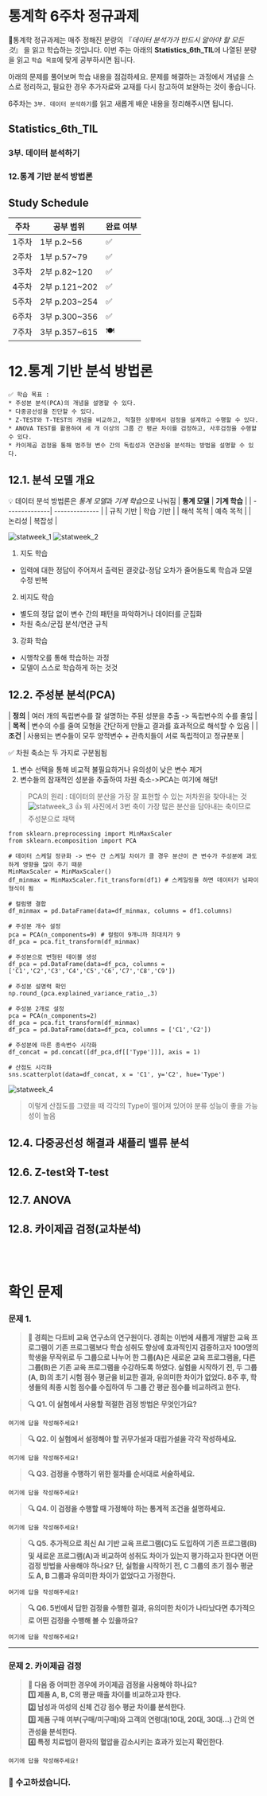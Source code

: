 # 통계학 6주차 정규과제

📌통계학 정규과제는 매주 정해진 분량의 『*데이터 분석가가 반드시 알아야 할 모든 것*』 을 읽고 학습하는 것입니다. 이번 주는 아래의 **Statistics_6th_TIL**에 나열된 분량을 읽고 `학습 목표`에 맞게 공부하시면 됩니다.

아래의 문제를 풀어보며 학습 내용을 점검하세요. 문제를 해결하는 과정에서 개념을 스스로 정리하고, 필요한 경우 추가자료와 교재를 다시 참고하여 보완하는 것이 좋습니다.

6주차는 `3부. 데이터 분석하기`를 읽고 새롭게 배운 내용을 정리해주시면 됩니다.


## Statistics_6th_TIL

### 3부. 데이터 분석하기
### 12.통계 기반 분석 방법론



## Study Schedule

|주차 | 공부 범위     | 완료 여부 |
|----|----------------|----------|
|1주차| 1부 p.2~56     | ✅      |
|2주차| 1부 p.57~79    | ✅      | 
|3주차| 2부 p.82~120   | ✅      | 
|4주차| 2부 p.121~202  | ✅      | 
|5주차| 2부 p.203~254  | ✅      | 
|6주차| 3부 p.300~356  | ✅      | 
|7주차| 3부 p.357~615  | 🍽️      |

<!-- 여기까진 그대로 둬 주세요-->

# 12.통계 기반 분석 방법론

```
✅ 학습 목표 :
* 주성분 분석(PCA)의 개념을 설명할 수 있다.
* 다중공선성을 진단할 수 있다.
* Z-TEST와 T-TEST의 개념을 비교하고, 적절한 상황에서 검정을 설계하고 수행할 수 있다.
* ANOVA TEST를 활용하여 세 개 이상의 그룹 간 평균 차이를 검정하고, 사후검정을 수행할 수 있다.
* 카이제곱 검정을 통해 범주형 변수 간의 독립성과 연관성을 분석하는 방법을 설명할 수 있다.
```

## 12.1. 분석 모델 개요
💡 데이터 분석 방법론은 *통계 모델*과 *기계 학습*으로 나눠짐
| **통계 모델** | **기계 학습** | 
| --------------| -------------- |
| 규칙 기반 | 학습 기반 |
| 해석 목적 | 예측 목적 |
| 논리성 | 복잡성 |

![statweek_1](/git_stat/12.1.png)
![statweek_2](/git_stat/12.2.png)

1. 지도 학습
- 입력에 대한 정답이 주어져서 출력된 결괏값-정답 오차가 줄어들도록 학습과 모델 수정 반복
2. 비지도 학습
- 별도의 정답 없이 변수 간의 패턴을 파악하거나 데이터를 군집화
- 차원 축소/군집 분석/연관 규칙
3. 강화 학습
- 시행착오를 통해 학습하는 과정
- 모델이 스스로 학습하게 하는 것것

## 12.2. 주성분 분석(PCA)
| **정의** | 여러 개의 독립변수를 잘 설명하는 주된 성분을 추출 -> 독립변수의 수를 줄임 |
| **목적** | 변수의 수를 줄여 모형을 간단하게 만들고 결과를 효과적으로 해석할 수 있음 |
| **조건** | 사용되는 변수들이 모두 양적변수 + 관측치들이 서로 독립적이고 정규분포 |

✅ 차원 축소는 두 가지로 구분됨됨
1. 변수 선택을 통해 비교적 불필요하거나 유의성이 낮은 변수 제거
2. 변수들의 잠재적인 성분을 추출하여 차원 축소->PCA는 여기에 해당!


> PCA의 원리 : 데이터의 분산을 가장 잘 표현할 수 있는 저차원을 찾아내는 것
![statweek_3](/git_stat/12.3.png)
👍 위 사진에서 3번 축이 가장 많은 분산을 담아내는 축이므로 주성분으로 채택

```
from sklearn.preprocessing import MinMaxScaler
from sklearn.ecomposition import PCA

# 데이터 스케일 정규화 -> 변수 간 스케일 차이가 클 경우 분산이 큰 변수가 주성분에 과도하게 영향을 많이 주기 때문
MinMaxScaler = MinMaxScaler()
df_minmax = MinMaxScaler.fit_transform(df1) # 스케일링을 하면 데이터가 넘파이 형식이 됨

# 컬럼명 결합
df_minmax = pd.DataFrame(data=df_minmax, columns = df1.columns)

# 주성분 개수 설정
pca = PCA(n_components=9) # 컬럼이 9개니까 최대치가 9
df_pca = pca.fit_transform(df_minmax)

# 주성분으로 변형된 테이블 생성
df_pca = pd.DataFrame(data=df_pca, columns = ['C1','C2','C3','C4','C5','C6','C7','C8','C9'])

# 주성분 설명력 확인
np.round_(pca.explained_variance_ratio_,3)

# 주성분 2개로 설정
pca = PCA(n_components=2)
df_pca = pca.fit_transform(df_minmax)
df_pca = pd.DataFrame(data=df_pca, columns = ['C1','C2'])

# 주성분에 따른 종속변수 시각화
df_concat = pd.concat([df_pca,df[['Type']]], axis = 1)

# 산점도 시각화
sns.scatterplot(data=df_concat, x = 'C1', y='C2', hue='Type')
```
![statweek_4](/git_stat/12.34.png)
> 이렇게 산점도를 그렸을 때 각각의 Type이 떨어져 있어야 분류 성능이 좋을 가능성이 높음

## 12.4. 다중공선성 해결과 섀플리 밸류 분석
<!-- 새롭게 배운 내용을 자유롭게 정리해주세요.-->

## 12.6. Z-test와 T-test
<!-- 새롭게 배운 내용을 자유롭게 정리해주세요.-->

## 12.7. ANOVA
<!-- 새롭게 배운 내용을 자유롭게 정리해주세요.-->

## 12.8. 카이제곱 검정(교차분석)
<!-- 새롭게 배운 내용을 자유롭게 정리해주세요.-->




<br>
<br>

# 확인 문제

### **문제 1.**
> **🧚 경희는 다트비 교육 연구소의 연구원이다. 경희는 이번에 새롭게 개발한 교육 프로그램이 기존 프로그램보다 학습 성취도 향상에 효과적인지 검증하고자 100명의 학생을 무작위로 두 그룹으로 나누어 한 그룹(A)은 새로운 교육 프로그램을, 다른 그룹(B)은 기존 교육 프로그램을 수강하도록 하였다. 실험을 시작하기 전, 두 그룹(A, B)의 초기 시험 점수 평균을 비교한 결과, 유의미한 차이가 없었다. 8주 후, 학생들의 최종 시험 점수를 수집하여 두 그룹 간 평균 점수를 비교하려고 한다.**   

> **🔍 Q1. 이 실험에서 사용할 적절한 검정 방법은 무엇인가요?**

```
여기에 답을 작성해주세요!
```

> **🔍 Q2. 이 실험에서 설정해야 할 귀무가설과 대립가설을 각각 작성하세요.**

```
여기에 답을 작성해주세요!
```

> **🔍 Q3. 검정을 수행하기 위한 절차를 순서대로 서술하세요.**

<!--P.337의 실습 코드 흐름을 확인하여 데이터를 불러온 후부터 어떤 절차로 검정을 수행해야 하는지 고민해보세요.-->

```
여기에 답을 작성해주세요!
```

> **🔍 Q4. 이 검정을 수행할 때 가정해야 하는 통계적 조건을 설명하세요.**

```
여기에 답을 작성해주세요!
```

> **🔍 Q5. 추가적으로 최신 AI 기반 교육 프로그램(C)도 도입하여 기존 프로그램(B) 및 새로운 프로그램(A)과 비교하여 성취도 차이가 있는지 평가하고자 한다면 어떤 검정 방법을 사용해야 하나요? 단, 실험을 시작하기 전, C 그룹의 초기 점수 평균도 A, B 그룹과 유의미한 차이가 없었다고 가정한다.**

```
여기에 답을 작성해주세요!
```

> **🔍 Q6. 5번에서 답한 검정을 수행한 결과, 유의미한 차이가 나타났다면 추가적으로 어떤 검정을 수행해 볼 수 있을까요?**

```
여기에 답을 작성해주세요!
```

---

### **문제 2. 카이제곱 검정**  
> **🧚 다음 중 어떠한 경우에 카이제곱 검정을 사용해야 하나요?   
1️⃣ 제품 A, B, C의 평균 매출 차이를 비교하고자 한다.  
2️⃣ 남성과 여성의 신체 건강 점수 평균 차이를 분석한다.  
3️⃣ 제품 구매 여부(구매/미구매)와 고객의 연령대(10대, 20대, 30대…) 간의 연관성을 분석한다.  
4️⃣ 특정 치료법이 환자의 혈압을 감소시키는 효과가 있는지 확인한다.**  

```
여기에 답을 작성해주세요!
```

### 🎉 수고하셨습니다.